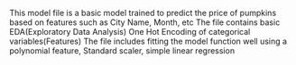 This model file is a basic model trained to predict the price of pumpkins based on features such as City Name, Month, etc
The file contains basic EDA(Exploratory Data Analysis)
One Hot Encoding of categorical variables(Features)
The file includes fitting the model function well using a polynomial feature, Standard scaler, simple linear regression
